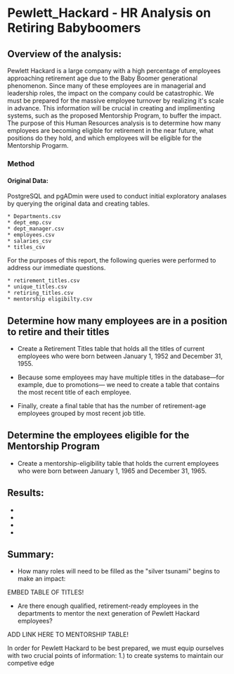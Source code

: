 # Pewlett_Hackard - HR Analysis on Retiring Babyboomers


## Overview of the analysis:

Pewlett Hackard is a large company with a high percentage of employees approaching retirement age due to the Baby Boomer generational phenomenon. Since many of these employees are in managerial and leadership roles, the impact on the company could be catastrophic. We must be prepared for the massive employee turnover by realizing it's scale in advance. This information will be crucial in creating and implimenting systems, such as the proposed Mentorship Program, to buffer the impact. The purpose of this Human Resources analysis is to determine how many employees are becoming eligible for retirement in the near future, what positions do they hold, and which employees will be eligible for the Mentorship Progarm. 
 

### Method

#### Original Data:

PostgreSQL and pgADmin were used to conduct initial exploratory analases by querying the original data and creating tables.

    * Departments.csv
    * dept_emp.csv
    * dept_manager.csv
    * employees.csv
    * salaries_csv
    * titles_csv
    
For the purposes of this report, the following queries were performed to address our immediate questions.
    
    * retirement_titles.csv
    * unique_titles.csv
    * retiring_titles.csv
    * mentorship eligibilty.csv
  
     
## Determine how many employees are in a position to retire and their titles

* Create a Retirement Titles table that holds all the titles of current employees who were born between January 1, 1952 and December 31, 1955.

* Because some employees may have multiple titles in the database—for example, due to promotions— we need to create a table that contains the most recent title of each employee.

* Finally, create a final table that has the number of retirement-age employees grouped by most recent job title.

## Determine the employees eligible for the Mentorship Program

* Create a mentorship-eligibility table that holds the current employees who were born between January 1, 1965 and December 31, 1965.

## Results:



* 

* 

*

*



## Summary:


* How many roles will need to be filled as the "silver tsunami" begins to make an impact:

EMBED TABLE OF TITLES!

* Are there enough qualified, retirement-ready employees in the departments to mentor the next generation of Pewlett Hackard employees?

ADD LINK HERE TO MENTORSHIP TABLE!

In order for Pewlett Hackard to be best prepared, we must equip ourselves with two crucial points of information: 1.)   to create systems to maintain our competive edge